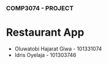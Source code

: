 ### COMP3074 - PROJECT
# Restaurant App
- Oluwatobi Hajarat Giwa - 101331074
- Idris Oyelaja - 101303746